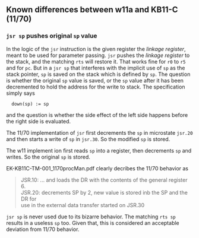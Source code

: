 ## Known differences between w11a and KB11-C (11/70)

### `jsr sp` pushes original `sp` value

In the logic of the `jsr` instruction is the given register the
_linkage register_, meant to be used for parameter passing.
`jsr` pushes the _linkage register_ to the stack, and the matching `rts`
will restore it. That works fine for `r0` to `r5` and for `pc`.
But in a `jsr sp` that interferes with the implicit use of `sp`
as the stack pointer, `sp` is saved on the stack which is defined by `sp`.
The question is whether the original `sp` value is saved, or the `sp`
value after it has been decremented to hold the address for the write
to stack. The specification simply says
```
  down(sp) := sp
```
and the question is whether the side effect of the left side happens before
the right side is evaluated.

The 11/70 implementation of `jsr` first decrements the `sp` in
microstate `jsr.20` and then starts a write of `sp` in `jsr.30`.
So the modified `sp` is stored.

The w11 implement ion first reads `sp` into a register, then decrements
`sp` and writes. So the original `sp` is stored.

EK-KB11C-TM-001_1170procMan.pdf clearly decribes the 11/70 behavior as
>  JSR.10: ... and loads the DR with the contents of the general register 6.  
>  JSR.20: decrements SP by 2, new value is stored inb the SP and the DR for  
>  use in the external data transfer started on JSR.30

`jsr sp` is never used due to its bizarre behavior. The matching `rts sp`
results in a useless `sp` too. Given that, this is considered an
acceptable deviation from 11/70 behavior.
